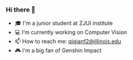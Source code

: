 ### Hi there 👋

- 🎓 I'm a junior student at ZJUI institute
- 💻 I’m currently working on Computer Vision
- 📫 How to reach me: qiqianf2@illinois.edu
- 🎮 I'm a big fan of Genshin Impact
